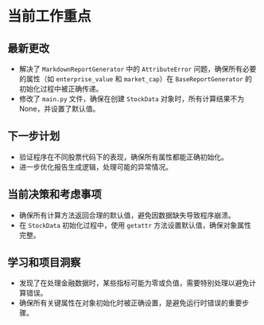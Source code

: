 # 当前工作重点

## 最新更改
- 解决了 `MarkdownReportGenerator` 中的 `AttributeError` 问题，确保所有必要的属性（如 `enterprise_value` 和 `market_cap`）在 `BaseReportGenerator` 的初始化过程中被正确传递。
- 修改了 `main.py` 文件，确保在创建 `StockData` 对象时，所有计算结果不为 None，并设置了默认值。

## 下一步计划
- 验证程序在不同股票代码下的表现，确保所有属性都能正确初始化。
- 进一步优化报告生成逻辑，处理可能的异常情况。

## 当前决策和考虑事项
- 确保所有计算方法返回合理的默认值，避免因数据缺失导致程序崩溃。
- 在 `StockData` 初始化过程中，使用 `getattr` 方法设置默认值，确保对象属性完整。

## 学习和项目洞察
- 发现了在处理金融数据时，某些指标可能为零或负值，需要特别处理以避免计算错误。
- 确保所有关键属性在对象初始化时被正确设置，是避免运行时错误的重要步骤。
